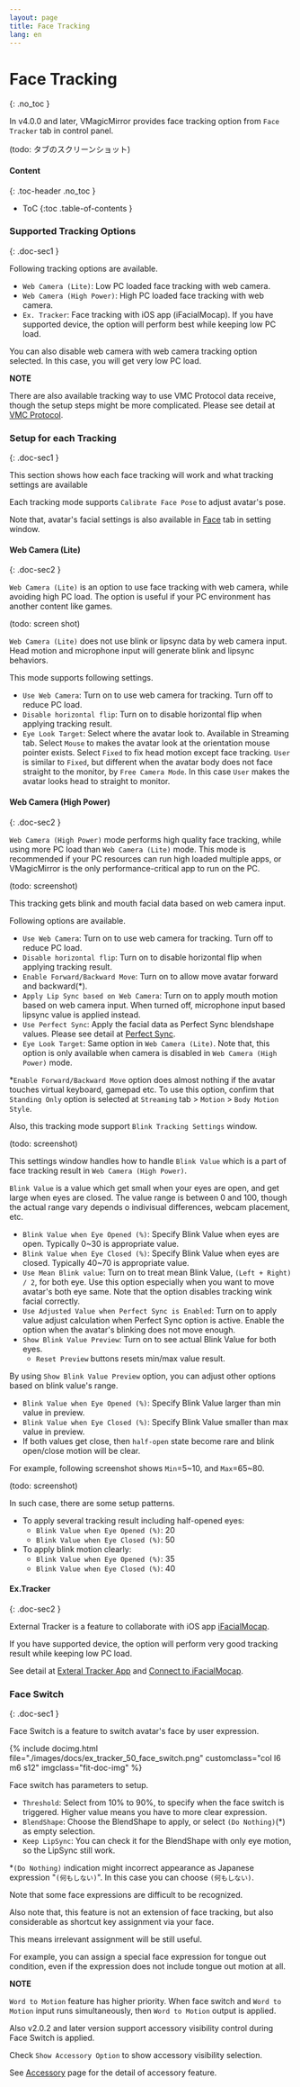 ```yaml
---
layout: page
title: Face Tracking
lang: en
---
```


# Face Tracking
{: .no_toc }

In v4.0.0 and later, VMagicMirror provides face tracking option from `Face Tracker` tab in control panel.

(todo: タブのスクリーンショット)

<div class="toc-area" markdown="1">

#### Content
{: .toc-header .no_toc }

* ToC
{:toc .table-of-contents }

</div>

### Supported Tracking Options
{: .doc-sec1 }

Following tracking options are available.

<div class="doc-ul" markdown="1">

- `Web Camera (Lite)`: Low PC loaded face tracking with web camera.
- `Web Camera (High Power)`: High PC loaded face tracking with web camera.
- `Ex. Tracker`: Face tracking with iOS app (iFacialMocap). If you have supported device, the option will perform best while keeping low PC load.

</div>

You can also disable web camera with web camera tracking option selected. In this case, you will get very low PC load.

<div class="note-area" markdown="1">

**NOTE**

There are also available tracking way to use VMC Protocol data receive, though the setup steps might be more complicated. Please see detail at  [VMC Protocol](./vmc_protocol).

</div>

### Setup for each Tracking
{: .doc-sec1 }

This section shows how each face tracking will work and what tracking settings are available

Each tracking mode supports `Calibrate Face Pose` to adjust avatar's pose.

Note that, avatar's facial settings is also available in [Face](./face/) tab in setting window.


#### Web Camera (Lite)
{: .doc-sec2 }

`Web Camera (Lite)` is an option to use face tracking with web camera, while avoiding high PC load. The option is useful if your PC environment has another content like games.

(todo: screen shot)

`Web Camera (Lite)` does not use blink or lipsync data by web camera input. Head motion and microphone input will generate blink and lipsync behaviors.

This mode supports following settings.

<div class="doc-ul" markdown="1">

- `Use Web Camera`: Turn on to use web camera for tracking. Turn off to reduce PC load.
- `Disable horizontal flip`: Turn on to disable horizontal flip when applying tracking result.
- `Eye Look Target`: Select where the avatar look to. Available in Streaming tab. Select `Mouse` to makes the avatar look at the orientation mouse pointer exists. Select `Fixed` to fix head motion except face tracking. `User` is similar to `Fixed`, but different when the avatar body does not face straight to the monitor, by `Free Camera Mode`. In this case `User` makes the avatar looks head to straight to monitor.

</div>


#### Web Camera (High Power)
{: .doc-sec2 }

`Web Camera (High Power)` mode performs high quality face tracking, while using more PC load than `Web Camera (Lite)` mode. This mode is recommended if your PC resources can run high loaded multiple apps, or VMagicMirror is the only performance-critical app to run on the PC.

(todo: screenshot)

This tracking gets blink and mouth facial data based on web camera input.

Following options are available.

<div class="doc-ul" markdown="1">

- `Use Web Camera`: Turn on to use web camera for tracking. Turn off to reduce PC load.
- `Disable horizontal flip`: Turn on to disable horizontal flip when applying tracking result.
- `Enable Forward/Backward Move`: Turn on to allow move avatar forward and backward(*).
- `Apply Lip Sync based on Web Camera`: Turn on to apply mouth motion based on web camera input. When turned off, microphone input based lipsync value is applied instead.
- `Use Perfect Sync`: Apply the facial data as Perfect Sync blendshape values. Please see detail at [Perfect Sync](../tips/perfect_sync).
- `Eye Look Target`: Same option in `Web Camera (Lite)`. Note that, this option is only available when camera is disabled in `Web Camera (High Power)` mode.

</div>

*`Enable Forward/Backward Move` option does almost nothing if the avatar touches virtual keyboard, gamepad etc. To use this option, confirm that `Standing Only` option is selected at `Streaming` tab  > `Motion` > `Body Motion Style`.

Also, this tracking mode support `Blink Tracking Settings` window.

(todo: screenshot)

This settings window handles how to handle `Blink Value` which is a part of face tracking result in `Web Camera (High Power)`.

`Blink Value` is a value which get small when your eyes are open, and get large when eyes are closed. The value range is between 0 and 100, though the actual range vary depends o indivisual differences, webcam placement, etc.

<div class="doc-ul" markdown="1">

- `Blink Value when Eye Opened (%)`: Specify Blink Value when eyes are open. Typically 0~30 is appropriate value.
- `Blink Value when Eye Closed (%)`: Specify Blink Value when eyes are closed. Typically 40~70 is appropriate value.
- `Use Mean Blink value`: Turn on to treat mean Blink Value, `(Left + Right) / 2`, for both eye. Use this option especially when you want to move avatar's both eye same. Note that the option disables tracking wink facial correctly.
- `Use Adjusted Value when Perfect Sync is Enabled`: Turn on to apply value adjust calculation when Perfect Sync option is active. Enable the option when the avatar's blinking does not move enough.
- `Show Blink Value Preview`: Turn on to see actual Blink Value for both eyes.
  - `Reset Preview` buttons resets min/max value result. 

</div>

By using `Show Blink Value Preview` option, you can adjust other options based on blink value's range.

<div class="doc-ul" markdown="1">

- `Blink Value when Eye Opened (%)`: Specify Blink Value larger than min value in preview.
- `Blink Value when Eye Closed (%)`: Specify Blink Value smaller than max value in preview.
- If both values get close, then `half-open` state become rare and blink open/close motion will be clear.

</div>

For example, following screenshot shows `Min`=5~10, and `Max`=65~80.

(todo: screenshot)

In such case, there are some setup patterns.

<div class="doc-ul" markdown="1">

- To apply several tracking result including half-opened eyes:
    - `Blink Value when Eye Opened (%)`: 20
    - `Blink Value when Eye Closed (%)`: 50
- To apply blink motion clearly:
    - `Blink Value when Eye Opened (%)`: 35
    - `Blink Value when Eye Closed (%)`: 40

</div>



#### Ex.Tracker
{: .doc-sec2 }

External Tracker is a feature to collaborate with iOS app [iFacialMocap](https://apps.apple.com/jp/app/ifacialmocap/id1489470545).

If you have supported device, the option will perform very good tracking result while keeping low PC load.

See detail at  [Exteral Tracker App](./external_tracker) and [Connect to iFacialMocap](./external_tracker_ifacialmocap). 


### Face Switch
{: .doc-sec1 }

Face Switch is a feature to switch avatar's face by user expression.

<div class="row">
{% include docimg.html file="./images/docs/ex_tracker_50_face_switch.png" customclass="col l6 m6 s12" imgclass="fit-doc-img" %}
</div>

Face switch has parameters to setup.

<div class="doc-ul" markdown="1">

- `Threshold`: Select from 10% to 90%, to specify when the face switch is triggered. Higher value means you have to more clear expression.
- `BlendShape`: Choose the BlendShape to apply, or select `(Do Nothing)`(*) as empty selection.
- `Keep LipSync`: You can check it for the BlendShape with only eye motion, so the LipSync still work.

*`(Do Nothing)` indication might incorrect appearance as Japanese expression "`(何もしない)`". In this case you can choose `(何もしない)`.

Note that some face expressions are difficult to be recognized.

Also note that, this feature is not an extension of face tracking, but also considerable as shortcut key assignment via your face.

This means irrelevant assignment will be still useful.

For example, you can assign a special face expression for tongue out condition, even if the expression does not include tongue out motion at all.

<div class="note-area" markdown="1">

**NOTE**

`Word to Motion` feature has higher priority. When face switch and `Word to Motion` input runs simultaneously, then `Word to Motion` output is applied.

</div>

Also v2.0.2 and later version support accessory visibility control during Face Switch is applied.

Check `Show Accessory Option` to show accessory visibility selection.

See [Accessory](../accessory) page for the detail of accessory feature.
